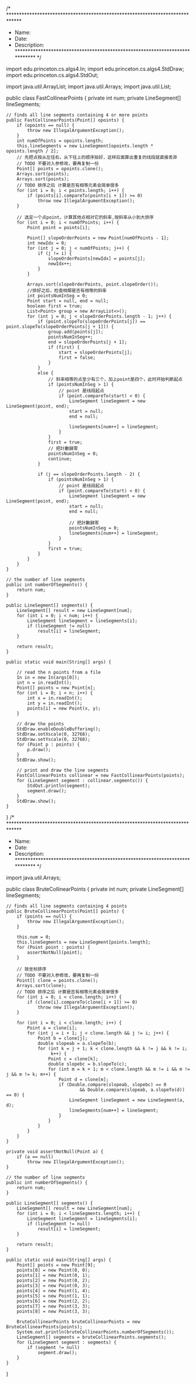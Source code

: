 /* *****************************************************************************
 *  Name:
 *  Date:
 *  Description:
 **************************************************************************** */

import edu.princeton.cs.algs4.In;
import edu.princeton.cs.algs4.StdDraw;
import edu.princeton.cs.algs4.StdOut;

import java.util.ArrayList;
import java.util.Arrays;
import java.util.List;

public class FastCollinearPoints {
    private int num;
    private LineSegment[] lineSegments;

    // finds all line segments containing 4 or more points
    public FastCollinearPoints(Point[] opoints) {
        if (opoints == null) {
            throw new IllegalArgumentException();
        }
        int numOfPoints = opoints.length;
        this.lineSegments = new LineSegment[opoints.length * opoints.length / 2];
        // 先把点按从左往右，从下往上的顺序拍好，这样后面算出重复的线段就直接丢弃
        // TODO 不要对入参修改，要再复制一份
        Point[] points = opoints.clone();
        Arrays.sort(points);
        Arrays.sort(points);
        // TODO 排序之后 计算是否有相等元素会简单很多
        for (int i = 0; i < points.length; i++) {
            if (points[i].compareTo(points[i + 1]) >= 0)
                throw new IllegalArgumentException();
        }

        // 选定一个点point，计算其他点相对它的斜率,按斜率从小到大排序
        for (int i = 0; i < numOfPoints; i++) {
            Point point = points[i];

            Point[] slopeOrderPoints = new Point[numOfPoints - 1];
            int newIdx = 0;
            for (int j = 0; j < numOfPoints; j++) {
                if (j != i) {
                    slopeOrderPoints[newIdx] = points[j];
                    newIdx++;
                }
            }

            Arrays.sort(slopeOrderPoints, point.slopeOrder());
            //排好之后，检查相鄰是否有相等的斜率
            int pointsNumInSeg = 0;
            Point start = null, end = null;
            boolean first = true;
            List<Point> group = new ArrayList<>();
            for (int j = 0; j < slopeOrderPoints.length - 1; j++) {
                if (point.slopeTo(slopeOrderPoints[j]) == point.slopeTo(slopeOrderPoints[j + 1])) {
                    group.add(points[j]);
                    pointsNumInSeg++;
                    end = slopeOrderPoints[j + 1];
                    if (first) {
                        start = slopeOrderPoints[j];
                        first = false;
                    }
                }
                else {
                    // 斜率相等的点至少有三个，加上point是四个，此时开始判断起点
                    if (pointsNumInSeg > 1) {
                        // point 是线段起点
                        if (point.compareTo(start) < 0) {
                            LineSegment lineSegment = new LineSegment(point, end);
                            start = null;
                            end = null;

                            lineSegments[num++] = lineSegment;
                        }
                    }
                    first = true;
                    // 把計數歸零
                    pointsNumInSeg = 0;
                    continue;
                }

                if (j == slopeOrderPoints.length - 2) {
                    if (pointsNumInSeg > 1) {
                        // point 是线段起点
                        if (point.compareTo(start) < 0) {
                            LineSegment lineSegment = new LineSegment(point, end);
                            start = null;
                            end = null;

                            // 把計數歸零
                            pointsNumInSeg = 0;
                            lineSegments[num++] = lineSegment;
                        }
                    }
                    first = true;
                }
            }
        }
    }

    // the number of line segments
    public int numberOfSegments() {
        return num;
    }

    public LineSegment[] segments() {
        LineSegment[] result = new LineSegment[num];
        for (int i = 0; i < num; i++) {
            LineSegment lineSegment = lineSegments[i];
            if (lineSegment != null)
                result[i] = lineSegment;
        }

        return result;
    }

    public static void main(String[] args) {

        // read the n points from a file
        In in = new In(args[0]);
        int n = in.readInt();
        Point[] points = new Point[n];
        for (int i = 0; i < n; i++) {
            int x = in.readInt();
            int y = in.readInt();
            points[i] = new Point(x, y);
        }

        // draw the points
        StdDraw.enableDoubleBuffering();
        StdDraw.setXscale(0, 32768);
        StdDraw.setYscale(0, 32768);
        for (Point p : points) {
            p.draw();
        }
        StdDraw.show();

        // print and draw the line segments
        FastCollinearPoints collinear = new FastCollinearPoints(points);
        for (LineSegment segment : collinear.segments()) {
            StdOut.println(segment);
            segment.draw();
        }
        StdDraw.show();
    }
}
/* *****************************************************************************
 *  Name:
 *  Date:
 *  Description:
 **************************************************************************** */

import java.util.Arrays;

public class BruteCollinearPoints {
    private int num;
    private LineSegment[] lineSegments;

    // finds all line segments containing 4 points
    public BruteCollinearPoints(Point[] points) {
        if (points == null) {
            throw new IllegalArgumentException();
        }

        this.num = 0;
        this.lineSegments = new LineSegment[points.length];
        for (Point point : points) {
            assertNotNull(point);
        }

        // 按坐标排序
        // TODO 不要对入参修改，要再复制一份
        Point[] clone = points.clone();
        Arrays.sort(clone);
        // TODO 排序之后 计算是否有相等元素会简单很多
        for (int i = 0; i < clone.length; i++) {
            if (clone[i].compareTo(clone[i + 1]) >= 0)
                throw new IllegalArgumentException();
        }

        for (int i = 0; i < clone.length; i++) {
            Point a = clone[i];
            for (int j = i + 1; j < clone.length && j != i; j++) {
                Point b = clone[j];
                double slopeab = a.slopeTo(b);
                for (int k = j + 1; k < clone.length && k != j && k != i;
                     k++) {
                    Point c = clone[k];
                    double slopebc = b.slopeTo(c);
                    for (int m = k + 1; m < clone.length && m != i && m != j && m != k; m++) {
                        Point d = clone[m];
                        if (Double.compare(slopeab, slopebc) == 0
                                && Double.compare(slopeab, a.slopeTo(d)) == 0) {
                            LineSegment lineSegment = new LineSegment(a, d);
                            lineSegments[num++] = lineSegment;
                        }
                    }
                }
            }
        }
    }

    private void assertNotNull(Point a) {
        if (a == null)
            throw new IllegalArgumentException();
    }

    // the number of line segments
    public int numberOfSegments() {
        return num;
    }

    public LineSegment[] segments() {
        LineSegment[] result = new LineSegment[num];
        for (int i = 0; i < lineSegments.length; i++) {
            LineSegment lineSegment = lineSegments[i];
            if (lineSegment != null)
                result[i] = lineSegment;
        }

        return result;
    }

    public static void main(String[] args) {
        Point[] points = new Point[9];
        points[0] = new Point(0, 0);
        points[1] = new Point(0, 1);
        points[2] = new Point(0, 2);
        points[3] = new Point(0, 3);
        points[4] = new Point(1, 4);
        points[5] = new Point(1, 1);
        points[6] = new Point(2, 2);
        points[7] = new Point(3, 3);
        points[8] = new Point(3, 3);

        BruteCollinearPoints bruteCollinearPoints = new BruteCollinearPoints(points);
        System.out.println(bruteCollinearPoints.numberOfSegments());
        LineSegment[] segments = bruteCollinearPoints.segments();
        for (LineSegment segment : segments) {
            if (segment != null)
                segment.draw();
        }
    }
}
